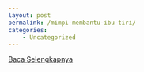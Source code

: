 ```yaml
---
layout: post
permalink: /mimpi-membantu-ibu-tiri/
categories:
    - Uncategorized
---
```


[Baca Selengkapnya](/07)